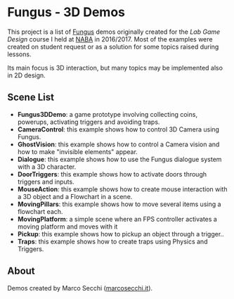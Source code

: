 # Fungus - 3D Demos

This project is a list of [Fungus](http://fungusgames.com/) demos originally created for the *Lab Game Design* course I held at [NABA](http://www.naba.it/) in 2016/2017.
Most of the examples were created on student request or as a solution for some topics raised during lessons.

Its main focus is 3D interaction, but many topics may be implemented also in 2D design.

## Scene List

*  **Fungus3DDemo**: a game prototype involving collecting coins, powerups, activating triggers and avoiding traps.
*  **CameraControl**: this example shows how to control 3D Camera using Fungus.
*  **GhostVision**: this example shows how to control a Camera vision and how to make "invisible elements" appear.
*  **Dialogue**: this example shows how to use the Fungus dialogue system with a 3D character.
*  **DoorTriggers**: this example shows how to activate doors through triggers and inputs.
*  **MouseAction**: this example shows how to create mouse interaction with a 3D object and a Flowchart in a scene.
*  **MovingPillars**: this example shows how to move several items using a flowchart each.
*  **MovingPlatform**: a simple scene where an FPS controller activates a moving platform and moves with it
*  **Pickup**: this example shows how to pickup an object through a trigger..
*  **Traps**: this example shows how to create traps using Physics and Triggers.

## About
Demos created by Marco Secchi ([marcosecchi.it](http://marcosecchi.it/)).

